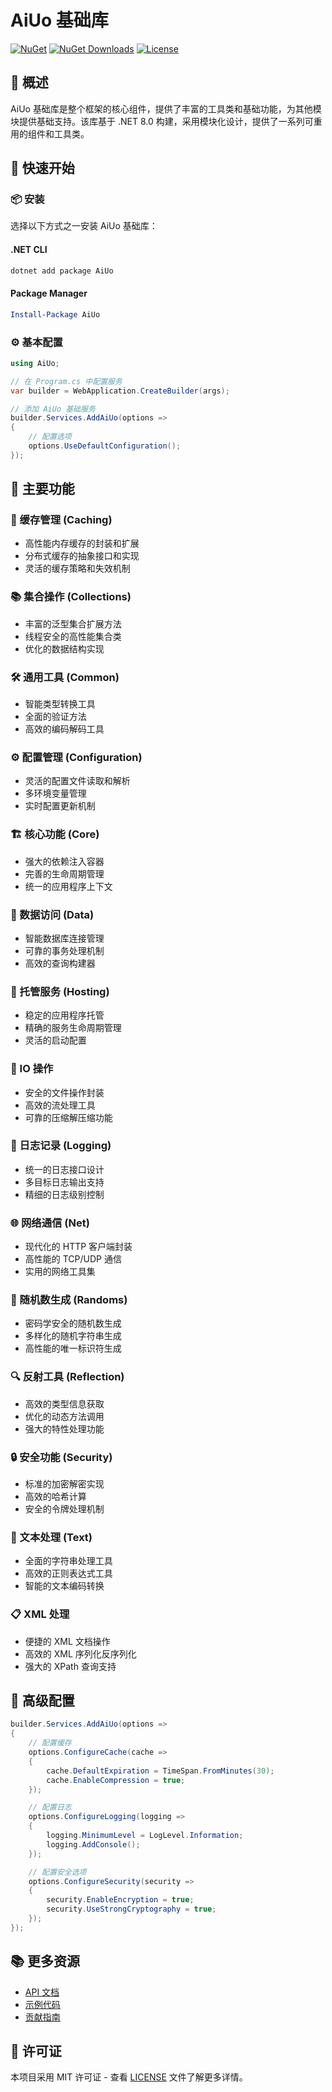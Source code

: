 # AiUo 基础库

[![NuGet](https://img.shields.io/nuget/v/AiUo.svg)](https://www.nuget.org/packages/AiUo)
[![NuGet Downloads](https://img.shields.io/nuget/dt/AiUo.svg)](https://www.nuget.org/packages/AiUo)
[![License](https://img.shields.io/github/license/AiUo/AiUo.svg)](https://github.com/AiUo/AiUo/blob/main/LICENSE)

## 📖 概述

AiUo 基础库是整个框架的核心组件，提供了丰富的工具类和基础功能，为其他模块提供基础支持。该库基于 .NET 8.0 构建，采用模块化设计，提供了一系列可重用的组件和工具类。

## 🚀 快速开始

### 📦 安装

选择以下方式之一安装 AiUo 基础库：

#### .NET CLI

```bash
dotnet add package AiUo
```

#### Package Manager

```powershell
Install-Package AiUo
```

### ⚙️ 基本配置

```csharp
using AiUo;

// 在 Program.cs 中配置服务
var builder = WebApplication.CreateBuilder(args);

// 添加 AiUo 基础服务
builder.Services.AddAiUo(options =>
{
    // 配置选项
    options.UseDefaultConfiguration();
});
```

## 🎯 主要功能

### 💾 缓存管理 (Caching)
- 高性能内存缓存的封装和扩展
- 分布式缓存的抽象接口和实现
- 灵活的缓存策略和失效机制

### 📚 集合操作 (Collections)
- 丰富的泛型集合扩展方法
- 线程安全的高性能集合类
- 优化的数据结构实现

### 🛠️ 通用工具 (Common)
- 智能类型转换工具
- 全面的验证方法
- 高效的编码解码工具

### ⚙️ 配置管理 (Configuration)
- 灵活的配置文件读取和解析
- 多环境变量管理
- 实时配置更新机制

### 🏗️ 核心功能 (Core)
- 强大的依赖注入容器
- 完善的生命周期管理
- 统一的应用程序上下文

### 💽 数据访问 (Data)
- 智能数据库连接管理
- 可靠的事务处理机制
- 高效的查询构建器

### 🏢 托管服务 (Hosting)
- 稳定的应用程序托管
- 精确的服务生命周期管理
- 灵活的启动配置

### 📁 IO 操作
- 安全的文件操作封装
- 高效的流处理工具
- 可靠的压缩解压缩功能

### 📝 日志记录 (Logging)
- 统一的日志接口设计
- 多目标日志输出支持
- 精细的日志级别控制

### 🌐 网络通信 (Net)
- 现代化的 HTTP 客户端封装
- 高性能的 TCP/UDP 通信
- 实用的网络工具集

### 🎲 随机数生成 (Randoms)
- 密码学安全的随机数生成
- 多样化的随机字符串生成
- 高性能的唯一标识符生成

### 🔍 反射工具 (Reflection)
- 高效的类型信息获取
- 优化的动态方法调用
- 强大的特性处理功能

### 🔒 安全功能 (Security)
- 标准的加密解密实现
- 高效的哈希计算
- 安全的令牌处理机制

### 📄 文本处理 (Text)
- 全面的字符串处理工具
- 高效的正则表达式工具
- 智能的文本编码转换

### 📋 XML 处理
- 便捷的 XML 文档操作
- 高效的 XML 序列化反序列化
- 强大的 XPath 查询支持

## 🔧 高级配置

```csharp
builder.Services.AddAiUo(options =>
{
    // 配置缓存
    options.ConfigureCache(cache =>
    {
        cache.DefaultExpiration = TimeSpan.FromMinutes(30);
        cache.EnableCompression = true;
    });

    // 配置日志
    options.ConfigureLogging(logging =>
    {
        logging.MinimumLevel = LogLevel.Information;
        logging.AddConsole();
    });

    // 配置安全选项
    options.ConfigureSecurity(security =>
    {
        security.EnableEncryption = true;
        security.UseStrongCryptography = true;
    });
});
```

## 📚 更多资源

- [API 文档](https://docs.aiuo.com/api)
- [示例代码](https://github.com/AiUo/AiUo/tree/main/samples)
- [贡献指南](https://github.com/AiUo/AiUo/blob/main/CONTRIBUTING.md)

## 📄 许可证

本项目采用 MIT 许可证 - 查看 [LICENSE](https://github.com/AiUo/AiUo/blob/main/LICENSE) 文件了解更多详情。